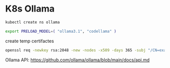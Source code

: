 # K8s Ollama

```bash
kubectl create ns ollama

export PRELOAD_MODEL=( "ollama3.1", "codellama" )
```


create temp certifactes

```bash
openssl req -newkey rsa:2048 -new -nodes -x509 -days 365 -subj "/CN=example.com" -addext "subjectAltName = DNS:ollama.service,DNS:webui.service" -keyout ollama.key -out ollama.crt
```


Ollama API: <https://github.com/ollama/ollama/blob/main/docs/api.md>

